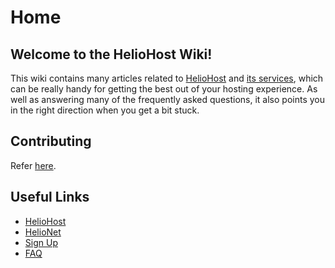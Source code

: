 # Home

## Welcome to the HelioHost Wiki!

This wiki contains many articles related to [HelioHost](hosting/heliohost.md) and [its services](hosting/what-heliohost-offers.md), which can be really handy for getting the best out of your hosting experience. As well as answering many of the frequently asked questions, it also points you in the right direction when you get a bit stuck.

## Contributing

Refer [here](misc/contributing.md).

## Useful Links

* [HelioHost](https://www.heliohost.org/)
* [HelioNet](https://www.helionet.org/index/)
* [Sign Up](https://www.heliohost.org/signup/)
* [FAQ](faq.md)

